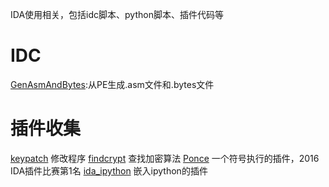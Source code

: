 IDA使用相关，包括idc脚本、python脚本、插件代码等</br>

# IDC
[GenAsmAndBytes](https://github.com/yanxdd/IDA/tree/master/GenAsmAndBytes):从PE生成.asm文件和.bytes文件

# 插件收集
[keypatch](https://github.com/keystone-engine/keypatch) 修改程序
[findcrypt](https://github.com/polymorf/findcrypt-yara) 查找加密算法
[Ponce](https://github.com/illera88/Ponce) 一个符号执行的插件，2016 IDA插件比赛第1名
[ida_ipython](https://github.com/james91b/ida_ipython) 嵌入ipython的插件
